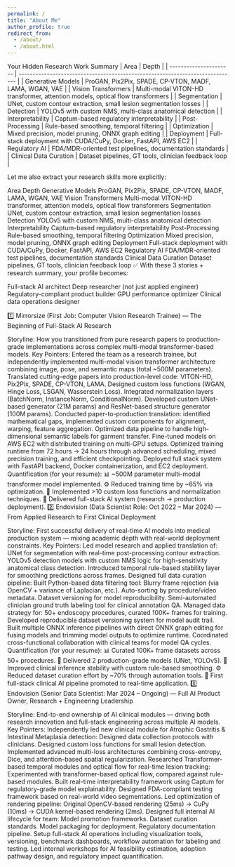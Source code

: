 ```yaml
---
permalink: /
title: "About Me"
author_profile: true
redirect_from: 
  - /about/
  - /about.html
---
```




Your Hidden Research Work Summary
| Area                   | Depth                                                                         |
| ---------------------- | ----------------------------------------------------------------------------- |
| Generative Models      | ProGAN, Pix2Pix, SPADE, CP-VTON, MADF, LAMA, WGAN, VAE                        |
| Vision Transformers    | Multi-modal VITON-HD transformer, attention models, optical flow transformers |
| Segmentation           | UNet, custom contour extraction, small lesion segmentation losses             |
| Detection              | YOLOv5 with custom NMS, multi-class anatomical detection                      |
| Interpretability       | Captum-based regulatory interpretability                                      |
| Post-Processing        | Rule-based smoothing, temporal filtering                                      |
| Optimization           | Mixed precision, model pruning, ONNX graph editing                            |
| Deployment             | Full-stack deployment with CUDA/CuPy, Docker, FastAPI, AWS EC2                |
| Regulatory AI          | FDA/MDR-oriented test pipelines, documentation standards                      |
| Clinical Data Curation | Dataset pipelines, GT tools, clinician feedback loop                          |


Let me also extract your research skills more explicitly:

Area	Depth
Generative Models	ProGAN, Pix2Pix, SPADE, CP-VTON, MADF, LAMA, WGAN, VAE
Vision Transformers	Multi-modal VITON-HD transformer, attention models, optical flow transformers
Segmentation	UNet, custom contour extraction, small lesion segmentation losses
Detection	YOLOv5 with custom NMS, multi-class anatomical detection
Interpretability	Captum-based regulatory interpretability
Post-Processing	Rule-based smoothing, temporal filtering
Optimization	Mixed precision, model pruning, ONNX graph editing
Deployment	Full-stack deployment with CUDA/CuPy, Docker, FastAPI, AWS EC2
Regulatory AI	FDA/MDR-oriented test pipelines, documentation standards
Clinical Data Curation	Dataset pipelines, GT tools, clinician feedback loop
✅ With these 3 stories + research summary, your profile becomes:

Full-stack AI architect
Deep researcher (not just applied engineer)
Regulatory-compliant product builder
GPU performance optimizer
Clinical data operations designer



1️⃣ Mirrorsize (First Job: Computer Vision Research Trainee) — The Beginning of Full-Stack AI Research

Storyline:
How you transitioned from pure research papers to production-grade implementations across complex multi-modal transformer-based models.
Key Pointers:
Entered the team as a research trainee, but independently implemented multi-modal vision transformer architecture combining image, pose, and semantic maps (total ~500M parameters).
Translated cutting-edge papers into production-level code:
VITON-HD, Pix2Pix, SPADE, CP-VTON, LAMA.
Designed custom loss functions (WGAN, Hinge Loss, LSGAN, Wasserstein Loss).
Integrated normalization layers (BatchNorm, InstanceNorm, ConditionalNorm).
Developed custom UNet-based generator (21M params) and ResNet-based structure generator (100M params).
Conducted paper-to-production translation: identified mathematical gaps, implemented custom components for alignment, warping, feature aggregation.
Optimized data pipeline to handle high-dimensional semantic labels for garment transfer.
Fine-tuned models on AWS EC2 with distributed training on multi-GPU setups.
Optimized training runtime from 72 hours → 24 hours through advanced scheduling, mixed precision training, and efficient checkpointing.
Deployed full stack system with FastAPI backend, Docker containerization, and EC2 deployment.
Quantification (for your resume):
📊 ~500M parameter multi-modal transformer model implemented.
⚙️ Reduced training time by ~65% via optimization.
🔬 Implemented >10 custom loss functions and normalization techniques.
🚀 Delivered full-stack AI system (research → production deployment).
2️⃣ Endovision (Data Scientist Role: Oct 2022 – Mar 2024) — From Applied Research to First Clinical Deployment

Storyline:
First successful delivery of real-time AI models into medical production system — mixing academic depth with real-world deployment constraints.
Key Pointers:
Led model research and applied translation of:
UNet for segmentation with real-time post-processing contour extraction.
YOLOv5 detection models with custom NMS logic for high-sensitivity anatomical class detection.
Introduced temporal rule-based stability layer for smoothing predictions across frames.
Designed full data curation pipeline:
Built Python-based data filtering tool:
Blurry frame rejection (via OpenCV + variance of Laplacian, etc.).
Auto-sorting by procedure/video metadata.
Dataset versioning for model reproducibility.
Semi-automated clinician ground truth labeling tool for clinical annotation QA.
Managed data strategy for:
50+ endoscopy procedures, curated 100K+ frames for training.
Developed reproducible dataset versioning system for model audit trail.
Built multiple ONNX inference pipelines with direct ONNX graph editing for fusing models and trimming model outputs to optimize runtime.
Coordinated cross-functional collaboration with clinical teams for model QA cycles.
Quantification (for your resume):
📊 Curated 100K+ frame datasets across 50+ procedures.
🧪 Delivered 2 production-grade models (UNet, YOLOv5).
🚀 Improved clinical inference stability with custom rule-based smoothing.
⚙️ Reduced dataset curation effort by ~70% through automation tools.
🔬 First full-stack clinical AI pipeline promoted to real-time application.
3️⃣ Endovision (Senior Data Scientist: Mar 2024 – Ongoing) — Full AI Product Owner, Research + Engineering Leadership

Storyline:
End-to-end ownership of AI clinical modules — driving both research innovation and full-stack engineering across multiple AI models.
Key Pointers:
Independently led new clinical module for Atrophic Gastritis & Intestinal Metaplasia detection:
Designed data collection protocols with clinicians.
Designed custom loss functions for small lesion detection.
Implemented advanced multi-loss architectures combining cross-entropy, Dice, and attention-based spatial regularization.
Researched Transformer-based temporal modules and optical flow for real-time lesion tracking:
Experimented with transformer-based optical flow, compared against rule-based modules.
Built real-time interpretability framework using Captum for regulatory-grade model explainability.
Designed FDA-compliant testing framework based on real-world video segmentations.
Led optimization of rendering pipeline:
Original OpenCV-based rendering (25ms) → CuPy (10ms) → CUDA kernel-based rendering (2ms).
Designed full internal AI lifecycle for team:
Model promotion frameworks.
Dataset curation standards.
Model packaging for deployment.
Regulatory documentation pipeline.
Setup full-stack AI operations including visualization tools, versioning, benchmark dashboards, workflow automation for labeling and testing.
Led internal workshops for AI feasibility estimation, adoption pathway design, and regulatory impact quantification.
